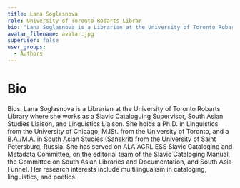 ```yaml
---
title: Lana Soglasnova
role: University of Toronto Robarts Librar
bio: "Lana Soglasnova is a Librarian at the University of Toronto Robarts Library where she works as a Slavic Cataloguing Supervisor, South Asian Studies Liaison, and Linguistics Liaison. She holds a Ph.D. in Linguistics from the University of Chicago, M.ISt. from the University of Toronto, and a B.A./M.A. in South Asian Studies (Sanskrit) from the University of Saint Petersburg, Russia. She has served on ALA ACRL ESS Slavic Cataloging and Metadata Committee, on the editorial team of the Slavic Cataloging Manual, the Committee on South Asian Libraries and Documentation, and South Asia Funnel. Her research interests include multilingualism in cataloging, linguistics, and poetics"
avatar_filename: avatar.jpg
superuser: false
user_groups:
  - Authors
---
```


# Bio
Bios:
Lana Soglasnova is a Librarian at the University of Toronto Robarts Library where she works as a Slavic Cataloguing Supervisor, South Asian Studies Liaison, and Linguistics Liaison. She holds a Ph.D. in Linguistics from the University of Chicago, M.ISt. from the University of Toronto, and a B.A./M.A. in South Asian Studies (Sanskrit) from the University of Saint Petersburg, Russia. She has served on ALA ACRL ESS Slavic Cataloging and Metadata Committee, on the editorial team of the Slavic Cataloging Manual, the Committee on South Asian Libraries and Documentation, and South Asia Funnel. Her research interests include multilingualism in cataloging, linguistics, and poetics.



